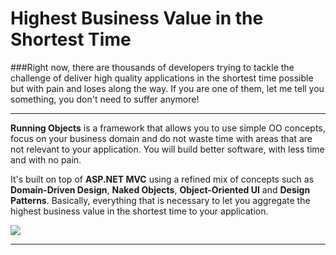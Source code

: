 Highest Business Value in the Shortest Time
==============
###Right now, there are thousands of developers trying to tackle the challenge of deliver high quality applications in the shortest time possible but with pain and loses along the way.  If you are one of them, let me tell you something, you don't need to suffer anymore!

 
------------------
 
 
__Running Objects__ is a framework that allows you to use simple OO concepts, focus on your business domain and do not waste time with areas that are not relevant to your application. You will build better software, with less time and with no pain.

It's built on top of __ASP.NET MVC__ using a refined mix of concepts such as __Domain-Driven Design__, __Naked Objects__, __Object-Oriented UI__ and __Design Patterns__. Basically, everything that is necessary to let you aggregate the highest business value in the shortest time to your application.

![](http://dl.dropbox.com/u/1625447/Virb/running-objects-sample.png)

------------------
